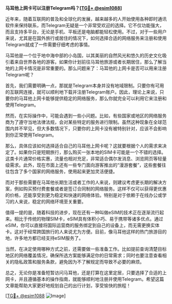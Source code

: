 **马耳他上网卡可以注册Telegram吗？[[TG💪+ @esim1088](https://t.me/s/esim1088)]**

近年来，随着互联网的普及和全球化的发展，越来越多的人开始使用各种即时通讯软件来保持联系，而Telegram无疑是一个非常受欢迎的选择。它不仅功能强大，而且支持多平台，无论是手机、平板还是电脑都能轻松使用。不过，对于一些用户来说，尤其是在国外旅行或居住的情况下，如何选择合适的网络服务来注册和使用Telegram就成了一件需要仔细考虑的事情。

马耳他是一个位于地中海中部的小岛国，以其美丽的自然风光和悠久的历史文化吸引着来自世界各地的游客。如果你计划前往马耳他旅游或者长期居住，那么了解当地的上网卡情况是非常重要的。那么问题来了：马耳他的上网卡是否可以用来注册Telegram呢？

首先，我们需要明确一点，那就是Telegram本身并没有地域限制。只要你有可用的互联网连接，就可以顺利地下载并注册Telegram账户。因此，理论上来说，只要你的马耳他上网卡能够提供稳定的网络服务，那么你就完全可以利用它来注册和使用Telegram。

然而，在实际操作中，可能会遇到一些小问题。比如，有些国家或地区的网络服务商为了遵守当地法律法规，会对某些特定的服务进行限制。虽然这种现象在全球范围内并不罕见，但大多数情况下，只要你的上网卡没有被特别针对，应该不会影响到你正常使用Telegram。

那么，具体应该如何选择适合自己的马耳他上网卡呢？这就要根据个人的需求来决定了。如果你只是短期旅行，那么购买一张本地的SIM卡可能是一个不错的选择。这类卡片通常价格实惠，流量也相对充足，非常适合偶尔发消息、浏览网页等轻量级需求。此外，现在市面上还有一些专门面向游客推出的“漫游套餐”，这些套餐往往包含了多个国家的网络服务，使用起来更加灵活便捷。

而对于那些需要在马耳他长期生活或者工作的人来说，则建议考虑更长期的解决方案，例如购买预付费套餐或者是签订合同制的网络服务。这样不仅可以获得更优惠的价格，还能享受到更为稳定和快速的网络体验。特别是对于依赖于在线办公或学习的人来说，稳定的网络环境至关重要。

值得一提的是，随着科技的进步，现在还有一种叫做eSIM的技术正在逐渐流行起来。相比于传统的物理SIM卡，eSIM具有体积小巧、易于携带等诸多优点。通过eSIM，你可以直接将国际运营商的服务绑定到自己的设备上，而无需更换实体卡。这对于经常跨国旅行的人来说尤为方便。目前，像马耳他这样的热门旅游目的地，许多地方都已经支持eSIM服务了。

当然，在决定使用哪种方式之前，还需要做一些准备工作。比如提前查询清楚目标地区的网络覆盖情况，确保所选方案能够满足你的日常需求；同时也要注意查看相关的隐私政策和服务条款，避免因为不了解规定而导致不必要的麻烦。

总之，无论你是准备短暂访问马耳他，还是打算在这里定居，只要选择了合适的上网卡，并且遵循基本的操作指南，就能够顺利地注册并使用Telegram。希望这篇文章能帮助大家更好地规划自己的出行计划，享受愉快的旅程！

[[TG💪+ @esim1088](https://t.me/s/esim1088) ![Image](https://i.postimg.cc/4NQfJmqS/Snipaste-2025-05-13-00-14-12.png)]